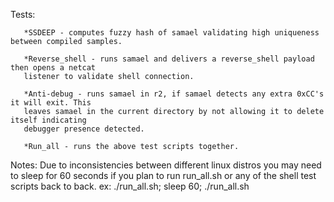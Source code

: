 Tests:

	   *SSDEEP - computes fuzzy hash of samael validating high uniqueness between compiled samples.

	   *Reverse_shell - runs samael and delivers a reverse_shell payload then opens a netcat
	   listener to validate shell connection.

	   *Anti-debug - runs samael in r2, if samael detects any extra 0xCC's it will exit. This
	   leaves samael in the current directory by not allowing it to delete itself indicating
	   debugger presence detected.

	   *Run_all - runs the above test scripts together.

Notes:
	   Due to inconsistencies between different linux distros you may need to sleep for 60
	   seconds if you plan to run run_all.sh or any of the shell test scripts back to back.
	   ex: ./run_all.sh; sleep 60; ./run_all.sh